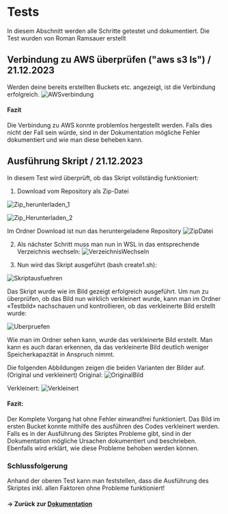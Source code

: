 # Tests
In diesem Abschnitt werden alle Schritte getestet und dokumentiert. 
Die Test wurden von Roman Ramsauer erstellt 

## Verbindung zu AWS überprüfen ("aws s3 ls") / 21.12.2023 
Werden deine bereits erstellten Buckets etc. angezeigt, ist die Verbindung erfolgreich.
![AWSverbindung]( https://github.com/markokokoko/Projekt-Modul-346/blob/main/Bilder/AWSverbindung.png)

#### Fazit
Die Verbindung zu AWS konnte problemlos hergestellt werden. Falls dies nicht der Fall sein würde, sind in der Dokumentation mögliche Fehler dokumentiert und wie man diese beheben kann.

## Ausführung Skript / 21.12.2023 
In diesem Test wird überprüft, ob das Skript vollständig funktioniert:

1.	Download vom Repository als Zip-Datei

![Zip_herunterladen_1](https://github.com/markokokoko/ProjektM346/blob/main/Bilder/Zip_Herunterladen_1.png)

![Zip_Herunterladen_2](https://github.com/markokokoko/ProjektM346/blob/main/Bilder/Zip_herunterladen_2.png)

Im Ordner Download ist nun das heruntergeladene Repository 
![ZipDatei]( https://github.com/markokokoko/ProjektM346/blob/main/Bilder/ZipDatei.png)

2.	Als nächster Schritt muss man nun in WSL in das entsprechende Verzeichnis wechseln:
![VerzeichnisWechseln](https://github.com/markokokoko/ProjektM346/blob/main/Bilder/verzeichnisWechseln.png)

3.	Nun wird das Skript ausgeführt (bash create1.sh):

![Skriptausfuehren](https://github.com/markokokoko/ProjektM346/blob/main/Bilder/Skriptausgefuehrt.png)

Das Skript wurde wie im Bild gezeigt erfolgreich ausgeführt. Um nun zu überprüfen, ob das Bild nun wirklich verkleinert wurde, kann man im Ordner «Testbild» nachschauen und kontrollieren, ob das verkleinerte Bild erstellt wurde:

![Uberpruefen](https://github.com/markokokoko/ProjektM346/blob/main/Bilder/Ueberpruefen.png)

Wie man im Ordner sehen kann, wurde das verkleinerte Bild erstellt. Man kann es auch daran erkennen, da das verkleinerte Bild deutlich weniger Speicherkapazität in Anspruch nimmt. 


Die folgenden Abbildungen zeigen die beiden Varianten der Bilder auf. (Original und verkleinert)
Original:
![OriginalBild](https://github.com/markokokoko/ProjektM346/blob/main/Bilder/OriginalBild.png)

Verkleinert:
![Verkleinert](https://github.com/markokokoko/ProjektM346/blob/main/Bilder/VerkleinertBild.png)

#### Fazit:
Der Komplete Vorgang hat ohne Fehler einwandfrei funktioniert. Das Bild im ersten Bucket konnte mithilfe des ausführen des Codes verkleinert werden.
Falls es in der Ausführung des Skriptes Probleme gibt, sind in der Dokumentation mögliche Ursachen dokumentiert und beschrieben. Ebenfalls wird erklärt, wie diese Probleme behoben werden können. 


### Schlussfolgerung 
Anhand der oberen Test kann man feststellen, dass die Ausführung des Skriptes inkl. allen Faktoren ohne Probleme funktioniert!


#### -> Zurück zur [Dokumentation](https://github.com/markokokoko/ProjektM346/blob/main/Dokumentation/Hauptdokumentation.md)
